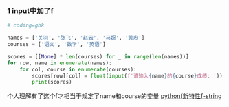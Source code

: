 ### 1 input中加了f

```Python
# coding=gbk

names = ['关羽', '张飞', '赵云', '马超', '黄忠']
courses = ['语文', '数学', '英语']

scores = [[None] * len(courses) for _ in range(len(names))]
for row, name in enumerate(names):
    for col, course in enumerate(courses):
        scores[row][col] = float(input(f'请输入{name}的{course}成绩: '))
        print(scores)
```

个人理解有了这个f才相当于规定了name和course的变量
[pythonf新特性f-string]()

